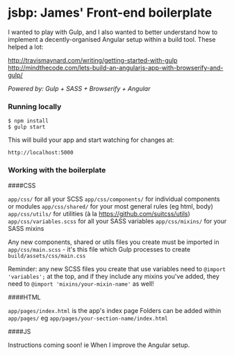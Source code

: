 jsbp: James' Front-end boilerplate
==================================

I wanted to play with Gulp, and I also wanted to better understand how to implement a decently-organised Angular setup within a build tool. These helped a lot:

http://travismaynard.com/writing/getting-started-with-gulp
http://mindthecode.com/lets-build-an-angularjs-app-with-browserify-and-gulp/

_Powered by: Gulp + SASS + Browserify + Angular_

### Running locally

```
$ npm install
$ gulp start
```

This will build your app and start watching for changes at:

`http://localhost:5000`

### Working with the boilerplate

####CSS

`app/css/` for all your SCSS
`app/css/components/` for individual components or modules
`app/css/shared/` for your most general rules (eg html, body)
`app/css/utils/` for utilities (à la https://github.com/suitcss/utils)
`app/css/variables.scss` for all your SASS variables
`app/css/mixins/` for your SASS mixins

Any new components, shared or utils files you create must be imported in `app/css/main.scss` - it's this file which Gulp processes to create `build/assets/css/main.css`

Reminder: any new SCSS files you create that use variables need to `@import 'variables';` at the top, and if they include any mixins you've added, they need to `@import 'mixins/your-mixin-name'` as well!

####HTML

`app/pages/index.html` is the app's index page
Folders can be added within `app/pages/` eg `app/pages/your-section-name/index.html`

####JS

Instructions coming soon! ie When I improve the Angular setup.